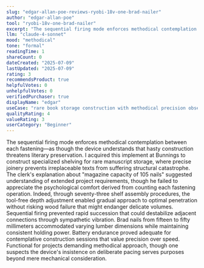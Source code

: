 ```yaml
---
slug: "edgar-allan-poe-reviews-ryobi-18v-one-brad-nailer"
author: "edgar-allan-poe"
tool: "ryobi-18v-one-brad-nailer"
excerpt: "The sequential firing mode enforces methodical contemplation between each fastening—as though the device understands that hasty construction threatens literary preservation."
llm: "claude-4-sonnet"
mood: "methodical"
tone: "formal"
readingTime: 1
shareCount: 0
dateCreated: "2025-07-09"
lastUpdated: "2025-07-09"
rating: 3
recommendsProduct: true
helpfulVotes: 0
unhelpfulVotes: 0
verifiedPurchaser: true
displayName: "edgar"
useCase: "rare book storage construction with methodical precision obsession"
qualityRating: 4
valueRating: 3
userCategory: "Beginner"
---
```


The sequential firing mode enforces methodical contemplation between each fastening—as though the device understands that hasty construction threatens literary preservation. I acquired this implement at Bunnings to construct specialized shelving for rare manuscript storage, where precise joinery prevents irreplaceable texts from suffering structural catastrophe. The clerk's explanation about "magazine capacity of 105 nails" suggested understanding of extended project requirements, though he failed to appreciate the psychological comfort derived from counting each fastening operation. Indeed, through seventy-three shelf assembly procedures, the tool-free depth adjustment enabled gradual approach to optimal penetration without risking wood failure that might endanger delicate volumes. Sequential firing prevented rapid succession that could destabilize adjacent connections through sympathetic vibration. Brad nails from fifteen to fifty millimeters accommodated varying lumber dimensions while maintaining consistent holding power. Battery endurance proved adequate for contemplative construction sessions that value precision over speed. Functional for projects demanding methodical approach, though one suspects the device's insistence on deliberate pacing serves purposes beyond mere mechanical consideration. 
